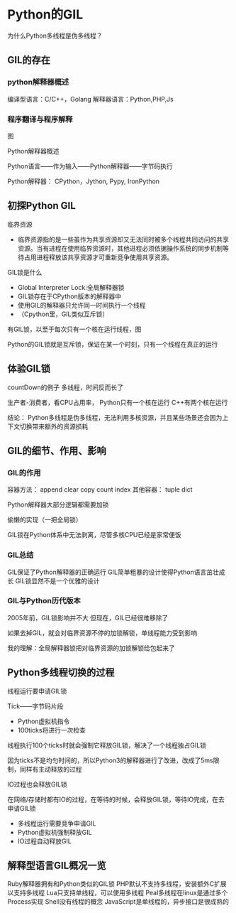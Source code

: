 # Python的GIL

为什么Python多线程是伪多线程？

## GIL的存在

### python解释器概述

编译型语言：C/C++，Golang
解释器语言：Python,PHP,Js

### 程序翻译与程序解释

图

Python解释器概述

Python语言——作为输入——Python解释器——字节码执行

Python解释器：
CPython，Jython, Pypy, IronPython

## 初探Python GIL

临界资源
- 临界资源指的是一些虽作为共享资源却又无法同时被多个线程共同访问的共享资源。当有进程在使用临界资源时，其他进程必须依据操作系统的同步机制等待占用进程释放该共享资源才可重新竞争使用共享资源。

GIL锁是什么
- Global Interpreter Lock:全局解释器锁
- GIL锁存在于CPython版本的解释器中
- 使用GIL的解释器只允许同一时间执行一个线程
- （Cpython里，GIL类似互斥锁）

有GIL锁，以至于每次只有一个核在运行线程，图

Python的GIL锁就是互斥锁，保证在某一个时刻，只有一个线程在真正的运行

## 体验GIL锁

countDown的例子
多线程，时间反而长了

生产者-消费者，看CPU占用率，
Python只有一个核在运行
C++有两个核在运行

结论：
Python多线程是伪多线程，无法利用多核资源，并且某些场景还会因为上下文切换带来额外的资源损耗

## GIL的细节、作用、影响

### GIL的作用

容器方法：
append clear copy count index
其他容器：
tuple dict

Python解释器大部分逻辑都需要加锁

偷懒的实现（一把全局锁）

GIL锁在Python体系中无法剥离，尽管多核CPU已经是家常便饭

### GIL总结

GIL保证了Python解释器的正确运行
GIL简单粗暴的设计使得Python语言茁壮成长
GIL锁显然不是一个优雅的设计

### GIL与Python历代版本

2005年前，GIL锁影响并不大
但现在，GIL已经很难移除了

如果去掉GIL，就会对临界资源不停的加锁解锁，单线程能力受到影响

我的理解：全局解释器锁把对临界资源的加锁解锁给包起来了

## Python多线程切换的过程

线程运行要申请GIL锁

Tick——字节码片段
- Python虚拟机指令
- 100ticks将进行一次检查

线程执行100个ticks时就会强制它释放GIL锁，解决了一个线程独占GIL锁

因为ticks不是均匀时间的，所以Python3的解释器进行了改进，改成了5ms限制，同样有主动释放的过程

IO过程也会释放GIL锁

在网络/存储时都有IO的过程，在等待的时候，会释放GIL锁，等待IO完成，在去申请GIL锁

- 多线程运行需要竞争申请GIL
- Python虚拟机强制释放GIL
- IO过程自动释放GIL

## 解释型语言GIL概况一览

Ruby解释器拥有和Python类似的GIL锁
PHP默认不支持多线程，安装额外C扩展以支持多线程
Lua只支持单线程，可以使用多线程
Peal多线程在linux是通过多个Process实现
Shell没有线程的概念
JavaScript是单线程的，异步接口是很成熟的
